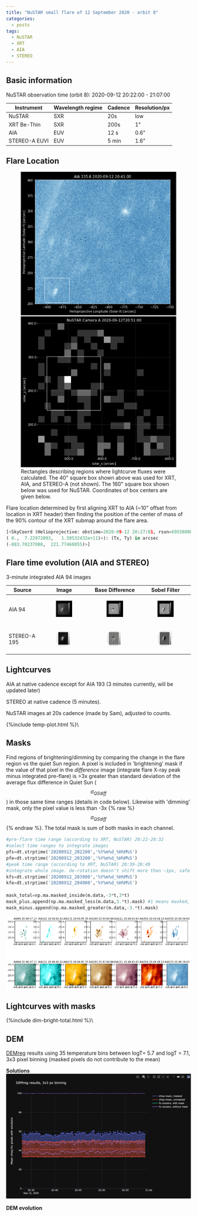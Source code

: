 ```yaml
---
title: "NuSTAR small flare of 12 September 2020 - orbit 8"
categories:
  - posts
tags:
  - NuSTAR
  - XRT
  - AIA
  - STEREO
---
```


## Basic information

NuSTAR observation time (orbit 8): 2020-09-12 20:22:00 - 21:07:00


| Instrument | Wavelength regime | Cadence | Resolution/px |
| --- | --- | --- | --- |
| NuSTAR | SXR | 20s | low |
| XRT Be-Thin| SXR | 200s| 1"|
| AIA | EUV | 12 s | 0.6"|
| STEREO-A EUVI | EUV | 5 min | 1.6"|


## Flare Location

<figure>
<div class="row">
<div class="column">
<img src="https://github.com/elastufka/SAX-XRS_figures/raw/gh-pages/images/AIA335_boxes.png" alt="AIA 335 image with rectangle indicating where fluxes were calculated">  </div>
<div class="column">
<img src="https://github.com/elastufka/SAX-XRS_figures/raw/gh-pages/images/NuSTAR_A_boxes.png" alt="NuSTAR camera A low-energy image with rectangle indicating where fluxes were calculated">
<figcaption>Rectangles describing regions where lightcurve fluxes were calculated. The 40" square box shown above was used for XRT, AIA, and STEREO-A (not shown). The 160" square box shown below was used for NuSTAR. Coordinates of box centers are given below.</figcaption>  </div>
</div>
</figure>

Flare location determined by first aligning XRT to AIA (~10" offset from location in XRT header) then finding the position of the center of mass of the 90% contour of the XRT submap around the flare area.

```python
[<SkyCoord (Helioprojective: obstime=2020-09-12 20:27:01, rsun=695508000.0 m, observer=<HeliographicStonyhurst Coordinate (obstime=2020-09-12 20:27:01): (lon, lat, radius) in (deg, deg, m)
( 0.,  7.22972093,   1.50532432e+11)>): (Tx, Ty) in arcsec
(-883.70237088,  221.77460855)>]
```

## Flare time evolution (AIA and STEREO)

3-minute integrated AIA 94 images

|  Source | Image | Base Difference | Sobel Filter | 
| --- | --- | --- | --- |
| AIA 94 | <figure><img src="https://github.com/elastufka/SAX-XRS_figures/raw/gh-pages/images/AIA94_b2_nofilter.gif" alt="AIA 94 gif" width="150"></figure>| <figure><img src="https://github.com/elastufka/SAX-XRS_figures/raw/gh-pages/images/AIA94_b2_diff.gif" alt="AIA 94 difference gif" width="150"></figure> |<figure><img src="https://github.com/elastufka/SAX-XRS_figures/raw/gh-pages/images/AIA94_b2_sobel.gif" alt="AIA 94 Sobel gif" width="150"></figure> |
| STEREO-A 195 | <figure><img src="https://github.com/elastufka/SAX-XRS_figures/raw/gh-pages/images/STEREO_orbit8_b1_nofilter_b2.gif" alt="STEREO 195 gif" width="150"></figure> |<figure><img src="https://github.com/elastufka/SAX-XRS_figures/raw/gh-pages/images/STEREO_orbit8_b2_diff_big.gif" alt="STEREO 195 difference gif" width="150"></figure>  | <figure><img src="https://github.com/elastufka/SAX-XRS_figures/raw/gh-pages/images/STEREO_orbit8_b2_sobel.gif" alt="STEREO 195 Sobel gif" width="150"></figure> |

<!--
![STEREO 195 difference gif](https://github.com/elastufka/SAX-XRS_figures/raw/gh-pages/images/STEREO_orbit8_b2_diff_big.gif) 
-->

## Lightcurves

AIA at native cadence except for AIA 193 (3 minutes currently, will be updated later)

STEREO at native cadence (5 minutes).

NuSTAR images at 20s cadence (made by Sam), adjusted to counts. 

{%include temp-plot.html %}\


## Masks

Find regions of brightening/dimming by comparing the change in the flare region vs the quiet Sun region. A pixel is included in 'brightening' mask if the value of that pixel in the _difference_ image (integrate flare X-ray peak minus integrated pre-flare) is >3x greater than standard deviation of the average flux difference in Quiet Sun ($$\sigma_{QSdiff}$$) in those same time ranges (details in code below). Likewise with 'dimming' mask, only the pixel value is less than -3x {% raw %}$$\sigma_{QSdiff}$${% endraw %}. The total mask is sum of both masks in each channel.

```python
#pre-flare time range (according to XRT, NuSTAR) 20:22-20:32
#select time ranges to integrate images
pfs=dt.strptime('20200912_202200','%Y%m%d_%H%M%S')
pfe=dt.strptime('20200912_203200','%Y%m%d_%H%M%S')
#peak time range (according to XRT, NuSTAR) 20:39-20:49
#integrate whole image. de-rotation doesn't shift more than ~1px, safe enough to do difference images like this
kfs=dt.strptime('20200912_203900','%Y%m%d_%H%M%S')
kfe=dt.strptime('20200912_204900','%Y%m%d_%H%M%S')

mask_total=np.ma.masked_inside(m.data,-3*t,3*t)
mask_plus.append(np.ma.masked_less(m.data,3.*t).mask) #1 means masked, 0 means un-masked, this is why it masked_less and masked_greater are used where they are
mask_minus.append(np.ma.masked_greater(m.data,-3.*t).mask) 
```

![Masks for all AIA channels](https://github.com/elastufka/SAX-XRS_figures/raw/gh-pages/images/AIA_masks.png) 


## Lightcurves with masks

{%include dim-bright-total.html %}\

## DEM

[DEMreg](https://github.com/ianan/demreg) results using 35 temperature bins between logT= 5.7 and logT = 7.1, 3x3 pixel binning (masked pixels do not contribute to the mean)

**Solutions**
![DEMreg results](https://github.com/elastufka/SAX-XRS_figures/raw/gh-pages/images/orbit8_DEMreg_results.png) 

**DEM evolution**


